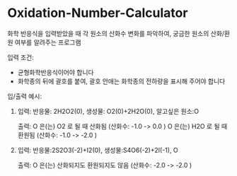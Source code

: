 # Oxidation-Number-Calculator
화학 반응식을 입력받았을 때 각 원소의 산화수 변화를 파악하여, 궁금한 원소의 산화/환원 여부를 알려주는 프로그램

입력 조건:
  - 균형화학반응식이어야 합니다
  - 화학종의 뒤에 괄호를 붙여, 괄호 안애는 화학종의 전하량을 표시해 주어야 합니다
  
입/출력 예시: 
1. 입력: 반응물: 2H2O2(0),  생성물: O2(0)+2H2O(0), 알고싶은 원소:O

   출력: O 은(는) O2 로 될 때 산화됨 (산화수: -1.0 -> 0.0 )
O 은(는) H2O 로 될 때 환원됨 (산화수: -1.0 -> -2.0 )
2. 입력: 반응물:2S2O3(-2)+I2(0), 생성물:S4O6(-2)+2I(-1), O
   
   출력: O 은(는) 산화되지도 환원되지도 않음 (산화수: -2.0 -> -2.0 )
